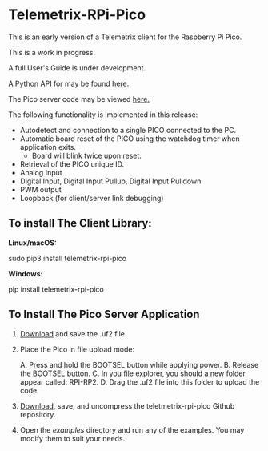# Telemetrix-RPi-Pico

This is an early version of a Telemetrix client for the Raspberry Pi Pico.

This is a work in progress.

A full User's Guide is under development.

A Python API for may be found [here.](https://htmlpreview.github.com/?https://github.com/MrYsLab/telemetrix-rpi-pico/blob/master/html/telemetrix_rpi_pico/index.html) 

The Pico server code may be viewed [here.](https://github.com/MrYsLab/Telemetrix4RpiPico)

The following functionality is implemented in this release:

* Autodetect and connection to a single PICO connected to the PC.
* Automatic board reset of the PICO using the watchdog timer when application exits.
    * Board will blink twice upon reset.
* Retrieval of the PICO unique ID.
* Analog Input
* Digital Input, Digital Input Pullup, Digital Input Pulldown
* PWM output
* Loopback (for client/server link debugging)


## To install The Client Library:

**Linux/macOS:**

sudo pip3 install telemetrix-rpi-pico

**Windows:**

pip install telemetrix-rpi-pico

## To Install The Pico Server Application
1. [Download](https://github.com/MrYsLab/Telemetrix4RpiPico/raw/master/cmake-build-release/Telemetrix4RpiPico.uf2) 
   and save the .uf2 file.
2. Place the Pico in file upload mode:
   
   A. Press and hold the BOOTSEL button while applying power. 
   B. Release the BOOTSEL button.
   C. In you file explorer, you should a new folder appear called: RPI-RP2.
   D. Drag the .uf2 file into this folder to upload the code.
   
3. [Download,](https://github.com/MrYsLab/telemetrix-rpi-pico/archive/master.zip) 
   save, and uncompress the teletmetrix-rpi-pico Github repository.
   
4. Open the _examples_ directory and run any of the examples. You may
modify them to suit your needs.



